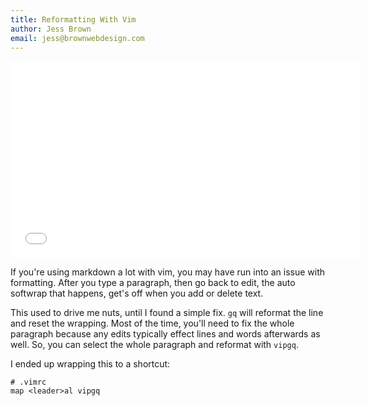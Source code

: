 ```yaml
---
title: Reformatting With Vim
author: Jess Brown
email: jess@brownwebdesign.com
---
```


<div class="flex-video widescreen"><iframe width="560" height="315" src="//www.youtube.com/embed/SHXHmJKe7dw" frameborder="0" allowfullscreen></iframe> </div>

If you're using markdown a lot with vim, you may have run into an issue
with formatting. After you type a paragraph, then go back to edit, the
auto softwrap that happens, get's off when you add or delete text.

This used to drive me nuts, until I found a simple fix. `gq` will
reformat the line and reset the wrapping. Most of the time, you'll need
to fix the whole paragraph because any edits typically effect lines and
words afterwards as well. So, you can select the whole paragraph and
reformat with `vipgq`.

I ended up wrapping this to a shortcut:

    # .vimrc
    map <leader>al vipgq
    
